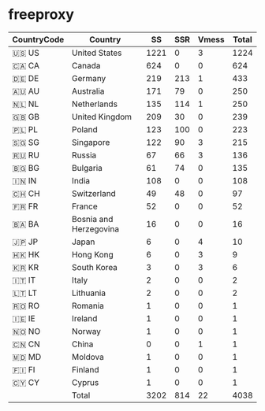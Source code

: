 # freeproxy

|CountryCode|Country|SS|SSR|Vmess|Total|
|  ----  | ----  |  ----  | ----  |  ----  | ----  |
|🇺🇸 US|United States|1221|0|3|1224|
|🇨🇦 CA|Canada|624|0|0|624|
|🇩🇪 DE|Germany|219|213|1|433|
|🇦🇺 AU|Australia|171|79|0|250|
|🇳🇱 NL|Netherlands|135|114|1|250|
|🇬🇧 GB|United Kingdom|209|30|0|239|
|🇵🇱 PL|Poland|123|100|0|223|
|🇸🇬 SG|Singapore|122|90|3|215|
|🇷🇺 RU|Russia|67|66|3|136|
|🇧🇬 BG|Bulgaria|61|74|0|135|
|🇮🇳 IN|India|108|0|0|108|
|🇨🇭 CH|Switzerland|49|48|0|97|
|🇫🇷 FR|France|52|0|0|52|
|🇧🇦 BA|Bosnia and Herzegovina|16|0|0|16|
|🇯🇵 JP|Japan|6|0|4|10|
|🇭🇰 HK|Hong Kong|6|0|3|9|
|🇰🇷 KR|South Korea|3|0|3|6|
|🇮🇹 IT|Italy|2|0|0|2|
|🇱🇹 LT|Lithuania|2|0|0|2|
|🇷🇴 RO|Romania|1|0|0|1|
|🇮🇪 IE|Ireland|1|0|0|1|
|🇳🇴 NO|Norway|1|0|0|1|
|🇨🇳 CN|China|0|0|1|1|
|🇲🇩 MD|Moldova|1|0|0|1|
|🇫🇮 FI|Finland|1|0|0|1|
|🇨🇾 CY|Cyprus|1|0|0|1|
||Total|3202|814|22|4038|
